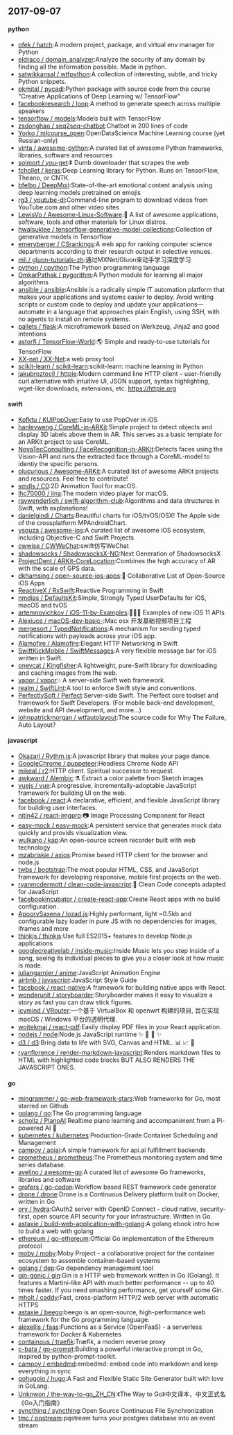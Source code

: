 ## 2017-09-07

#### python
* [ofek / hatch](https://github.com/ofek/hatch):A modern project, package, and virtual env manager for Python
* [eldraco / domain_analyzer](https://github.com/eldraco/domain_analyzer):Analyze the security of any domain by finding all the information possible. Made in python.
* [satwikkansal / wtfpython](https://github.com/satwikkansal/wtfpython):A collection of interesting, subtle, and tricky Python snippets.
* [pkmital / pycadl](https://github.com/pkmital/pycadl):Python package with source code from the course "Creative Applications of Deep Learning w/ TensorFlow"
* [facebookresearch / loop](https://github.com/facebookresearch/loop):A method to generate speech across multiple speakers
* [tensorflow / models](https://github.com/tensorflow/models):Models built with TensorFlow
* [zsdonghao / seq2seq-chatbot](https://github.com/zsdonghao/seq2seq-chatbot):Chatbot in 200 lines of code
* [Yorko / mlcourse_open](https://github.com/Yorko/mlcourse_open):OpenDataScience Machine Learning course (yet Russian-only)
* [vinta / awesome-python](https://github.com/vinta/awesome-python):A curated list of awesome Python frameworks, libraries, software and resources
* [soimort / you-get](https://github.com/soimort/you-get):⏬ Dumb downloader that scrapes the web
* [fchollet / keras](https://github.com/fchollet/keras):Deep Learning library for Python. Runs on TensorFlow, Theano, or CNTK.
* [bfelbo / DeepMoji](https://github.com/bfelbo/DeepMoji):State-of-the-art emotional content analysis using deep learning models pretrained on emojis
* [rg3 / youtube-dl](https://github.com/rg3/youtube-dl):Command-line program to download videos from YouTube.com and other video sites
* [LewisVo / Awesome-Linux-Software](https://github.com/LewisVo/Awesome-Linux-Software):🐧 A list of awesome applications, software, tools and other materials for Linux distros.
* [hwalsuklee / tensorflow-generative-model-collections](https://github.com/hwalsuklee/tensorflow-generative-model-collections):Collection of generative models in Tensorflow
* [emeryberger / CSrankings](https://github.com/emeryberger/CSrankings):A web app for ranking computer science departments according to their research output in selective venues.
* [mli / gluon-tutorials-zh](https://github.com/mli/gluon-tutorials-zh):通过MXNet/Gluon来动手学习深度学习
* [python / cpython](https://github.com/python/cpython):The Python programming language
* [OmkarPathak / pygorithm](https://github.com/OmkarPathak/pygorithm):A Python module for learning all major algorithms
* [ansible / ansible](https://github.com/ansible/ansible):Ansible is a radically simple IT automation platform that makes your applications and systems easier to deploy. Avoid writing scripts or custom code to deploy and update your applications— automate in a language that approaches plain English, using SSH, with no agents to install on remote systems.
* [pallets / flask](https://github.com/pallets/flask):A microframework based on Werkzeug, Jinja2 and good intentions
* [astorfi / TensorFlow-World](https://github.com/astorfi/TensorFlow-World):🌎 Simple and ready-to-use tutorials for TensorFlow
* [XX-net / XX-Net](https://github.com/XX-net/XX-Net):a web proxy tool
* [scikit-learn / scikit-learn](https://github.com/scikit-learn/scikit-learn):scikit-learn: machine learning in Python
* [jakubroztocil / httpie](https://github.com/jakubroztocil/httpie):Modern command line HTTP client – user-friendly curl alternative with intuitive UI, JSON support, syntax highlighting, wget-like downloads, extensions, etc. https://httpie.org

#### swift
* [Kofktu / KUIPopOver](https://github.com/Kofktu/KUIPopOver):Easy to use PopOver in iOS
* [hanleyweng / CoreML-in-ARKit](https://github.com/hanleyweng/CoreML-in-ARKit):Simple project to detect objects and display 3D labels above them in AR. This serves as a basic template for an ARKit project to use CoreML.
* [NovaTecConsulting / FaceRecognition-in-ARKit](https://github.com/NovaTecConsulting/FaceRecognition-in-ARKit):Detects faces using the Vision-API and runs the extracted face through a CoreML-model to identiy the specific persons.
* [olucurious / Awesome-ARKit](https://github.com/olucurious/Awesome-ARKit):A curated list of awesome ARKit projects and resources. Feel free to contribute!
* [smdls / C0](https://github.com/smdls/C0):2D Animation Tool for macOS.
* [lhc70000 / iina](https://github.com/lhc70000/iina):The modern video player for macOS.
* [raywenderlich / swift-algorithm-club](https://github.com/raywenderlich/swift-algorithm-club):Algorithms and data structures in Swift, with explanations!
* [danielgindi / Charts](https://github.com/danielgindi/Charts):Beautiful charts for iOS/tvOS/OSX! The Apple side of the crossplatform MPAndroidChart.
* [vsouza / awesome-ios](https://github.com/vsouza/awesome-ios):A curated list of awesome iOS ecosystem, including Objective-C and Swift Projects
* [cwwise / CWWeChat](https://github.com/cwwise/CWWeChat):swift仿写WeChat
* [shadowsocks / ShadowsocksX-NG](https://github.com/shadowsocks/ShadowsocksX-NG):Next Generation of ShadowsocksX
* [ProjectDent / ARKit-CoreLocation](https://github.com/ProjectDent/ARKit-CoreLocation):Combines the high accuracy of AR with the scale of GPS data.
* [dkhamsing / open-source-ios-apps](https://github.com/dkhamsing/open-source-ios-apps):📱 Collaborative List of Open-Source iOS Apps
* [ReactiveX / RxSwift](https://github.com/ReactiveX/RxSwift):Reactive Programming in Swift
* [nmdias / DefaultsKit](https://github.com/nmdias/DefaultsKit):Simple, Strongly Typed UserDefaults for iOS, macOS and tvOS
* [artemnovichkov / iOS-11-by-Examples](https://github.com/artemnovichkov/iOS-11-by-Examples):👨🏻‍💻 Examples of new iOS 11 APIs
* [Alexiuce / macOS-dev-basic-](https://github.com/Alexiuce/macOS-dev-basic-):Mac osx 开发基础视频项目工程
* [mergesort / TypedNotifications](https://github.com/mergesort/TypedNotifications):A mechanism for sending typed notifications with payloads across your iOS app.
* [Alamofire / Alamofire](https://github.com/Alamofire/Alamofire):Elegant HTTP Networking in Swift
* [SwiftKickMobile / SwiftMessages](https://github.com/SwiftKickMobile/SwiftMessages):A very flexible message bar for iOS written in Swift.
* [onevcat / Kingfisher](https://github.com/onevcat/Kingfisher):A lightweight, pure-Swift library for downloading and caching images from the web.
* [vapor / vapor](https://github.com/vapor/vapor):💧 A server-side Swift web framework.
* [realm / SwiftLint](https://github.com/realm/SwiftLint):A tool to enforce Swift style and conventions.
* [PerfectlySoft / Perfect](https://github.com/PerfectlySoft/Perfect):Server-side Swift. The Perfect core toolset and framework for Swift Developers. (For mobile back-end development, website and API development, and more…)
* [johnpatrickmorgan / wtfautolayout](https://github.com/johnpatrickmorgan/wtfautolayout):The source code for Why The Failure, Auto Layout?

#### javascript
* [Okazari / Rythm.js](https://github.com/Okazari/Rythm.js):A javascript library that makes your page dance.
* [GoogleChrome / puppeteer](https://github.com/GoogleChrome/puppeteer):Headless Chrome Node API
* [mikeal / r2](https://github.com/mikeal/r2):HTTP client. Spiritual successor to request.
* [awkward / Alembic](https://github.com/awkward/Alembic):⚗️ Extract a color palette from Sketch images
* [vuejs / vue](https://github.com/vuejs/vue):A progressive, incrementally-adoptable JavaScript framework for building UI on the web.
* [facebook / react](https://github.com/facebook/react):A declarative, efficient, and flexible JavaScript library for building user interfaces.
* [nitin42 / react-imgpro](https://github.com/nitin42/react-imgpro):📷 Image Processing Component for React
* [easy-mock / easy-mock](https://github.com/easy-mock/easy-mock):A persistent service that generates mock data quickly and provids visualization view.
* [wulkano / kap](https://github.com/wulkano/kap):An open-source screen recorder built with web technology
* [mzabriskie / axios](https://github.com/mzabriskie/axios):Promise based HTTP client for the browser and node.js
* [twbs / bootstrap](https://github.com/twbs/bootstrap):The most popular HTML, CSS, and JavaScript framework for developing responsive, mobile first projects on the web.
* [ryanmcdermott / clean-code-javascript](https://github.com/ryanmcdermott/clean-code-javascript):🛁 Clean Code concepts adapted for JavaScript
* [facebookincubator / create-react-app](https://github.com/facebookincubator/create-react-app):Create React apps with no build configuration.
* [ApoorvSaxena / lozad.js](https://github.com/ApoorvSaxena/lozad.js):Highly performant, light ~0.5kb and configurable lazy loader in pure JS with no dependencies for images, iframes and more
* [thinkjs / thinkjs](https://github.com/thinkjs/thinkjs):Use full ES2015+ features to develop Node.js applications
* [googlecreativelab / inside-music](https://github.com/googlecreativelab/inside-music):Inside Music lets you step inside of a song, seeing its individual pieces to give you a closer look at how music is made.
* [juliangarnier / anime](https://github.com/juliangarnier/anime):JavaScript Animation Engine
* [airbnb / javascript](https://github.com/airbnb/javascript):JavaScript Style Guide
* [facebook / react-native](https://github.com/facebook/react-native):A framework for building native apps with React.
* [wonderunit / storyboarder](https://github.com/wonderunit/storyboarder):Storyboarder makes it easy to visualize a story as fast you can draw stick figures.
* [icymind / VRouter](https://github.com/icymind/VRouter):一个基于 VirtualBox 和 openwrt 构建的项目, 旨在实现 macOS / Windows 平台的透明代理.
* [wojtekmaj / react-pdf](https://github.com/wojtekmaj/react-pdf):Easily display PDF files in your React application.
* [nodejs / node](https://github.com/nodejs/node):Node.js JavaScript runtime ✨ 🐢 🚀 ✨
* [d3 / d3](https://github.com/d3/d3):Bring data to life with SVG, Canvas and HTML. 📊 📈 🎉
* [ryanflorence / render-markdown-javascript](https://github.com/ryanflorence/render-markdown-javascript):Renders markdown files to HTML with highlighted code blocks BUT ALSO RENDERS THE JAVASCRIPT ONES.

#### go
* [mingrammer / go-web-framework-stars](https://github.com/mingrammer/go-web-framework-stars):Web frameworks for Go, most starred on Github
* [golang / go](https://github.com/golang/go):The Go programming language
* [schollz / PIanoAI](https://github.com/schollz/PIanoAI):Realtime piano learning and accompaniment from a Pi-powered AI 🎹
* [kubernetes / kubernetes](https://github.com/kubernetes/kubernetes):Production-Grade Container Scheduling and Management
* [campoy / apiai](https://github.com/campoy/apiai):A simple framework for api.ai fulfillment backends
* [prometheus / prometheus](https://github.com/prometheus/prometheus):The Prometheus monitoring system and time series database.
* [avelino / awesome-go](https://github.com/avelino/awesome-go):A curated list of awesome Go frameworks, libraries and software
* [grofers / go-codon](https://github.com/grofers/go-codon):Workflow based REST framework code generator
* [drone / drone](https://github.com/drone/drone):Drone is a Continuous Delivery platform built on Docker, written in Go
* [ory / hydra](https://github.com/ory/hydra):OAuth2 server with OpenID Connect - cloud native, security-first, open source API security for your infrastructure. Written in Go.
* [astaxie / build-web-application-with-golang](https://github.com/astaxie/build-web-application-with-golang):A golang ebook intro how to build a web with golang
* [ethereum / go-ethereum](https://github.com/ethereum/go-ethereum):Official Go implementation of the Ethereum protocol
* [moby / moby](https://github.com/moby/moby):Moby Project - a collaborative project for the container ecosystem to assemble container-based systems
* [golang / dep](https://github.com/golang/dep):Go dependency management tool
* [gin-gonic / gin](https://github.com/gin-gonic/gin):Gin is a HTTP web framework written in Go (Golang). It features a Martini-like API with much better performance -- up to 40 times faster. If you need smashing performance, get yourself some Gin.
* [mholt / caddy](https://github.com/mholt/caddy):Fast, cross-platform HTTP/2 web server with automatic HTTPS
* [astaxie / beego](https://github.com/astaxie/beego):beego is an open-source, high-performance web framework for the Go programming language.
* [alexellis / faas](https://github.com/alexellis/faas):Functions as a Service (OpenFaaS) - a serverless framework for Docker & Kubernetes
* [containous / traefik](https://github.com/containous/traefik):Træfik, a modern reverse proxy
* [c-bata / go-prompt](https://github.com/c-bata/go-prompt):Building a powerful interactive prompt in Go, inspired by python-prompt-toolkit.
* [campoy / embedmd](https://github.com/campoy/embedmd):embedmd: embed code into markdown and keep everything in sync
* [gohugoio / hugo](https://github.com/gohugoio/hugo):A Fast and Flexible Static Site Generator built with love in GoLang.
* [Unknwon / the-way-to-go_ZH_CN](https://github.com/Unknwon/the-way-to-go_ZH_CN):《The Way to Go》中文译本，中文正式名《Go入门指南》
* [syncthing / syncthing](https://github.com/syncthing/syncthing):Open Source Continuous File Synchronization
* [tmc / pqstream](https://github.com/tmc/pqstream):pqstream turns your postgres database into an event stream
